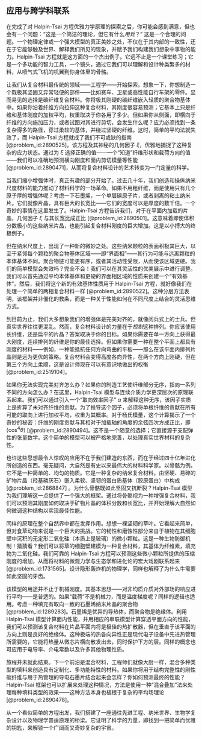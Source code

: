 ## 应用与跨学科联系

在完成了对 Halpin-Tsai 方程优雅力学原理的探索之后，你可能会感到满意，但也会有一个问题：“这是一个简洁的理论，但它有什么*用处*？” 这是一个合理的问题。一个物理定律或一个强大模型的真正美妙之处，不仅在于其内部的一致性，还在于它能够触及世界、解释我们所见的现象，并赋予我们构建我们想象中事物的能力。Halpin-Tsai 方程就是这方面的一个杰出例子。它远不止是一个课堂练习；它是一个多功能的智力工具，一个镜头，通过它我们可以理解和设计种类繁多的材料，从喷气式飞机的机翼到你身体里的骨骼。

让我们从复合材料最传统的领域——工程学——开始探索。想象一下，你想制造一个既极其坚固又异常轻便的部件——比如赛车、卫星或高性能自行车架的零件。显而易见的选择是碳纤维复合材料。你将极其刚硬的碳纤维嵌入轻质的聚合物基体中。如果你沿着纤维方向拉伸这种复合材料，其刚度很容易预测；它基本上只是纤维和基体刚度的加权平均，权重取决于你各用了多少。但如果你从侧面，即横向于纤维的方向施加压力，或者试图对其进行剪切，会发生什么呢？应力必须找到一条复杂得多的路径，穿过柔软的基体，并绕过坚硬的纤维。这时，简单的平均法就失效了，而 Halpin-Tsai 方程就成了我们不可或缺的指南 [@problem_id:2890525]。该方程及其神秘的几何因子 $\xi$，优雅地捕捉了这种复杂的应力状态。通过为 $\xi$ 选择正确的值——一个“知道”纤维形状和载荷方向的值——我们可以准确地预测横向刚度和面内剪切模量等性能 [@problem_id:2890471]，从而将复合材料设计的艺术转变为一门定量的科学。

当我们缩小增强体时，真正有趣的部分开始了。过去几十年，我们创造和操纵纳米尺度材料的能力推动了材料科学的一场革命。如果不用粗纤维，而是使用只有几个原子厚的增强体呢？考虑一下石墨烯，一个单层碳原子片，或者剥离的粘土纳米片。它们就像片晶，具有巨大的长宽比——它们的宽度可以是厚度的数千倍。一个奇妙的事情在这里发生了。Halpin-Tsai 方程告诉我们，对于在平面内加载的片晶，几何因子 $\xi$ 与其长宽比成正比 [@problem_id:2890501]。这意味着即使体积分数极小的这些纳米片晶，也能引起复合材料刚度的巨大增加。这是以小搏大的终极例子。

但在纳米尺度上，出现了一种新的微妙之处。这些纳米颗粒的表面积极其巨大，以至于紧邻每个颗粒的聚合物基体区域——即“界面相”——其行为可能与远离颗粒的本体基体不同。聚合物链可能更有序，或者其活动性受限，从而使该区域更硬。我们的简单模型会失效吗？完全不会！我们可以在其灵活性的优美展示中进行调整。我们可以首先通过平均本体基体和更硬的界面相区域的性质来创建一个“有效基体”。然后，我们将这个新的有效基体性质用于 Halpin-Tsai 方程，就好像我们在处理一个简单的两相复合材料一样 [@problem_id:2890522]。这种分层方法表明，该框架并非僵化的教条，而是一种关于性能如何在不同尺度上结合的灵活思维方式。

到目前为止，我们大多想象我们的增强体是完美对齐的，就像阅兵式上的士兵。但真实世界往往更混乱。然而，复合材料设计的力量在于*控制*这种排列。你应该使用长纤维，还是扁平的片晶？答案取决于你的目标。如果你需要在单一方向上获得最大刚度，连续排列的纤维是你的最佳选择。但如果你需要一种在整个平面上都具有刚度的材料——例如，一种能抵抗任何方向弯曲的平板——那么在该平面内排列片晶则是远为更优的策略。复合材料会变得高度各向异性，在两个方向上刚硬，但在第三个方向上柔顺，这是设计师现在可以有意识地做出的权衡 [@problem_id:2519104]。

如果你无法实现完美对齐怎么办？如果你的制造工艺使纤维部分无序，指向一系列不同的方向怎么办？在这里，Halpin-Tsai 模型与连续介质力学更深层次的原理联系起来。我们可以通过引入一个“取向效率因子” $\alpha$ 来解释这种无序，该因子实质上是折算了未对齐纤维的贡献。为了推导这个因子，必须将单根纤维的贡献在所有可能的取向上进行加权平均，权重为其概率。对于杨氏模量，这个计算揭示了一个奇妙的秘密：纤维的刚度贡献与其相对于加载轴的角度的余弦四次方成正比，即 $\langle \cos^4\theta \rangle$ [@problem_id:2890494]。这不是一个随意的选择；它直接源于支配弹性的张量数学。这个简单的模型可以被严格地完善，以处理真实世界材料的复杂性。

也许这些思想最令人惊叹的应用不在于我们建造的东西，而在于经过四十亿年进化所创造的东西。毫无疑问，大自然是有史以来最伟大的材料科学家。以骨骼为例。它不是一种简单的、均匀的物质。它是一种复杂的纳米复合材料，由坚硬、易碎的矿物片晶（羟基磷灰石）嵌入柔软、坚韧的蛋白质基体（胶原蛋白）中构成 [@problem_id:2868847] 。为什么骨骼既如此坚固又抗断裂？Halpin-Tsai 模型为我们理解这一点提供了一个强大的框架。通过将骨骼视为一种增强复合材料，我们可以预测其刚度如何取决于矿物片晶的体积分数和长宽比，并开始理解大自然如何微调这种结构以实现最佳性能。

同样的原理在整个自然界中都在发挥作用。想想一棵坚韧的草叶。它看起来简单，但对食草动物来说是一个巨大的挑战。它的韧性和磨蚀性部分来自于植物在其细胞壁中沉积的无定形二氧化硅（本质上是玻璃）的微小颗粒。这是一种生物防御机制！猜猜看？我们可以将草的细胞壁建模为一种复合材料，其基体为纤维素，填充物为二氧化硅。我们可靠的 Halpin-Tsai 方程可以预测这些微小颗粒所提供的压缩刚度的增加，从而将材料的微观力学与生态学和进化论的宏大戏剧联系起来 [@problem_id:1731565]。设计隐形轰炸机的物理学，同样也解释了为什么牛需要如此坚固的牙齿。

该模型的用途并不止于机械刚度。其基本思想——对非均质介质对外部场的响应进行平均——是普适的。如果“载荷”不是机械力，而是温度梯度呢？同样的逻辑也适用。考虑一种填充有取向一致的石墨烯纳米片晶的聚合物 [@problem_id:1289283]。石墨烯是优异的导热体，而聚合物是绝缘体。利用 Halpin-Tsai 模型计算面内性能，并用相应的串联模型计算穿透平面方向的性能，我们可以预测该复合材料在片晶平面内将是极佳的热扩散器，但在垂直于该平面的方向上则是良好的绝缘体。这种极端的热各向异性正是现代电子设备中先进热管理所需要的，它能将热量从微芯片横向散发出去，同时保护下方的层。同样的概念也可应用于电导率、介电常数以及许多其他物理性质。

旅程并未就此结束。下一个前沿是混合材料，工程师们就像大厨一样，混合多种类型的填料来创造具有定制化、多功能特性的材料。如果你将用于结构完整性的刚性碳纤维与用于热管理的导电石墨片结合起来会怎样？你如何预测最终的性能？Halpin-Tsai 框架也可以扩展来处理这种情况，方法是使用一种“混合叠加”法来处理每种填料类型的效果——这种方法本身也植根于复杂的平均场理论 [@problem_id:2890478]。

从一个看似简单的方程出发，我们搭建了一座通往先进工程、纳米世界、生物学复杂设计以及物理学普适原理的桥梁。它证明了科学的力量，即找到一把简单而优雅的钥匙，来解锁一个广阔而又奇妙复杂的宇宙。